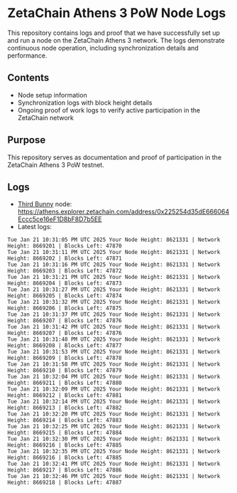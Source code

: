 # ZetaChain Athens 3 PoW Node Logs
This repository contains logs and proof that we have successfully set up and run a node on the ZetaChain Athens 3 network. The logs demonstrate continuous node operation, including synchronization details and performance.

## Contents
- Node setup information
- Synchronization logs with block height details
- Ongoing proof of work logs to verify active participation in the ZetaChain network

## Purpose
This repository serves as documentation and proof of participation in the ZetaChain Athens 3 PoW testnet.

## Logs

- [Third Bunny](https://thirdbunny.xyz/) node: https://athens.explorer.zetachain.com/address/0x225254d35dE666064Eccc5ce16eF1D8bF8D7b5EE
- Latest logs:
```
Tue Jan 21 10:31:05 PM UTC 2025 Your Node Height: 8621331 | Network Height: 8669201 | Blocks Left: 47870
Tue Jan 21 10:31:11 PM UTC 2025 Your Node Height: 8621331 | Network Height: 8669202 | Blocks Left: 47871
Tue Jan 21 10:31:16 PM UTC 2025 Your Node Height: 8621331 | Network Height: 8669203 | Blocks Left: 47872
Tue Jan 21 10:31:21 PM UTC 2025 Your Node Height: 8621331 | Network Height: 8669204 | Blocks Left: 47873
Tue Jan 21 10:31:27 PM UTC 2025 Your Node Height: 8621331 | Network Height: 8669205 | Blocks Left: 47874
Tue Jan 21 10:31:32 PM UTC 2025 Your Node Height: 8621331 | Network Height: 8669206 | Blocks Left: 47875
Tue Jan 21 10:31:37 PM UTC 2025 Your Node Height: 8621331 | Network Height: 8669207 | Blocks Left: 47876
Tue Jan 21 10:31:42 PM UTC 2025 Your Node Height: 8621331 | Network Height: 8669207 | Blocks Left: 47876
Tue Jan 21 10:31:48 PM UTC 2025 Your Node Height: 8621331 | Network Height: 8669208 | Blocks Left: 47877
Tue Jan 21 10:31:53 PM UTC 2025 Your Node Height: 8621331 | Network Height: 8669209 | Blocks Left: 47878
Tue Jan 21 10:31:58 PM UTC 2025 Your Node Height: 8621331 | Network Height: 8669210 | Blocks Left: 47879
Tue Jan 21 10:32:04 PM UTC 2025 Your Node Height: 8621331 | Network Height: 8669211 | Blocks Left: 47880
Tue Jan 21 10:32:09 PM UTC 2025 Your Node Height: 8621331 | Network Height: 8669212 | Blocks Left: 47881
Tue Jan 21 10:32:14 PM UTC 2025 Your Node Height: 8621331 | Network Height: 8669213 | Blocks Left: 47882
Tue Jan 21 10:32:20 PM UTC 2025 Your Node Height: 8621331 | Network Height: 8669214 | Blocks Left: 47883
Tue Jan 21 10:32:25 PM UTC 2025 Your Node Height: 8621331 | Network Height: 8669215 | Blocks Left: 47884
Tue Jan 21 10:32:30 PM UTC 2025 Your Node Height: 8621331 | Network Height: 8669216 | Blocks Left: 47885
Tue Jan 21 10:32:35 PM UTC 2025 Your Node Height: 8621331 | Network Height: 8669216 | Blocks Left: 47885
Tue Jan 21 10:32:41 PM UTC 2025 Your Node Height: 8621331 | Network Height: 8669217 | Blocks Left: 47886
Tue Jan 21 10:32:46 PM UTC 2025 Your Node Height: 8621331 | Network Height: 8669218 | Blocks Left: 47887
```
